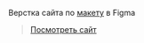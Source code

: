 Верстка сайта по [макету](https://www.figma.com/file/8EJ6RljwoOLZ5MkqIfJdZ2/konstruct-template?type=design&t=aNf8OKnh0CF9qHxD-6) в Figma

> [Посмотреть сайт](https://tonystark666.github.io/Konstruct/)
